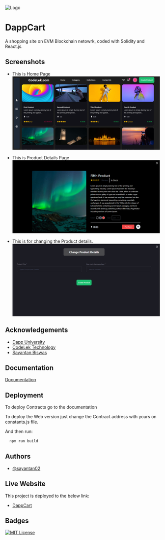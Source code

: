 ![Logo](https://www.codelek.com/static/img/favicon/apple-touch-icon.png)

# DappCart

A shopping site on EVM Blockchain netowrk, coded with Solidity and React.js. 


## Screenshots

- This is Home Page
![App Screenshot](https://raw.githubusercontent.com/sayantan02/DappCart/master/screenshots/Capture.PNG)

- This is Product Details Page
![App Screenshot](https://raw.githubusercontent.com/sayantan02/DappCart/master/screenshots/Capture2.PNG)

- This is for changing the Product details. 
![App Screenshot](https://raw.githubusercontent.com/sayantan02/DappCart/master/screenshots/Capture3.PNG)
## Acknowledgements

 - [Dapp University](https://www.youtube.com/@DappUniversity)
 - [CodeLek Technology](https://www.codelek.com)
 - [Sayantan Biswas](https://github.com/sayantan02)


## Documentation

[Documentation](https://github.com/sayantan02/BlockchainReact)


## Deployment

To deploy Contracts go to the documentation

To deploy the Web version just change the Contract address with yours on constants.js file.

And then run:

```bash
  npm run build
```


## Authors

- [@sayantan02](https://www.github.com/octokatherine)


## Live Website

This project is deployed to the below link:

- [DappCart](https://dappcart.codelek.com/)

## Badges

[![MIT License](https://img.shields.io/badge/License-MIT-green.svg)](https://choosealicense.com/licenses/mit/)



